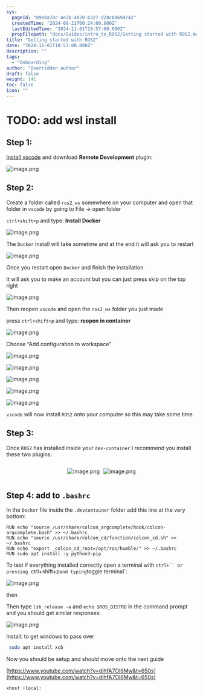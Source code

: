 ```yaml
---
sys:
  pageId: "89e0a78c-4e2b-4070-b327-d28cb0694742"
  createdTime: "2024-08-21T00:24:00.000Z"
  lastEditedTime: "2024-11-01T18:57:00.000Z"
  propFilepath: "docs/Guides/intro_to_ROS2/Getting started with ROS2.md"
title: "Getting started with ROS2"
date: "2024-11-01T18:57:00.000Z"
description: ""
tags:
  - "Onboarding"
author: "Overridden author"
draft: false
weight: 141
toc: false
icon: ""
---
```


# TODO: add wsl install

## Step 1:

[Install vscode](https://code.visualstudio.com/download) and download **Remote Development** plugin:

![image.png](https://prod-files-secure.s3.us-west-2.amazonaws.com/d518164a-d88e-44d1-a4ee-3adb3bd8bce0/efb52993-1881-4a40-b95e-6f020334f022/image.png?X-Amz-Algorithm=AWS4-HMAC-SHA256&X-Amz-Content-Sha256=UNSIGNED-PAYLOAD&X-Amz-Credential=ASIAZI2LB4665XSGV727%2F20250130%2Fus-west-2%2Fs3%2Faws4_request&X-Amz-Date=20250130T200823Z&X-Amz-Expires=3600&X-Amz-Security-Token=IQoJb3JpZ2luX2VjEKT%2F%2F%2F%2F%2F%2F%2F%2F%2F%2FwEaCXVzLXdlc3QtMiJHMEUCIQCEDqKTx0We0k1bKxtOShbqXqs20%2FvXu6KHpKr5pWUExAIgZ%2B3ElYQnCOmyMzSR8PqrD6NsaNe99mgVfUhssHhAc64qiAQIrf%2F%2F%2F%2F%2F%2F%2F%2F%2F%2FARAAGgw2Mzc0MjMxODM4MDUiDAs8MlUzLQuqQ0uJMCrcA4lfezm1O%2FngyaZiPLAT3uMIYTs4422Kg1mcgQKQb%2FyMIbDa6hoTLu7LtEqLJYppiOlO%2BNf1yeq17bVbd1PlEf%2B0acIrdp5p7m0M8rrMGzS6%2Fa3LQ00LCR4xJ%2BU6VffwSlFIyQDpp2pt9L7Qzm67oKQn2uvtU3kDigJPmJbVx19kTHqMmQg6NrOk%2B%2Bxge%2BXI5B33kX8%2Bc1gX6t7jjpcFlHaeco2fXwRAVZpBRIGGX96o8E%2BjvfL7HPzL6o89MF8HLejX%2Bec0CHtKmLOtWjTGPRxFyxvjR44yN9u1Jc5B6yjfIo5tNSR0sytwBVizqpEcttwV28VlM22TzxCZIdeI8%2FT7x6UdiIQK0h7224KpXY%2Ba2Q2XJYuEk4InCpLNDPO8%2B8IMfHWtSjwJAqd63hvaJeZ%2FXt1p%2BqoNRL6owBYTLM3D5OqldUq0KWmyrxt%2Bq1nNfsSyvTHdtxUnkF1m%2F0Byv9W%2BZTU6189bjW%2Ff9ilXg%2BEd3DQkzu5PGlvedozeAjKy3AtydCGk2cepEmjoUhROCV9g5wisuJATSCqtGhJVgb5mtqkGMiBO1aRLLBHVmPwE6saIZi2igDQIRh2U3vtVd4P%2FF45xF2ERzi22U%2FJ1WXprLwCz9%2BIuvnPjw6%2BkMP6q77wGOqUBBQH30%2FTchr8GE3prP%2BEv4b6MeA%2Bjn805gvFSa4QoUxQalinzwB9WnP4%2F3xNCSGQDIfyUAVs0IoqG86uP3TM157zlMekJSUnZJb5BOeAT5XuVIPDGdjzlHBrqRrwwREvroEVpERJpEhWgXI7TJQ12Tezxm2uB1s3S8BCvi%2BFjLmgytlUB%2F2cJIqxB63%2FGIJpR1Oc3SFKN0g6L2qSbpGfyBtXr7ve6&X-Amz-Signature=613dec71162845f6ddc54f4dc3b505b2bb6c17e10d49ab731c1f2ae9f4a4614d&X-Amz-SignedHeaders=host&x-id=GetObject)

## Step 2:

Create a folder called `ros2_ws` somewhere on your computer and open that folder in `vscode` by going to File → open folder 

`ctrl+shift+p` and type: **Install Docker**

![image.png](https://prod-files-secure.s3.us-west-2.amazonaws.com/d518164a-d88e-44d1-a4ee-3adb3bd8bce0/2269dc0e-1cd5-47ff-bceb-c04ad9b2eab0/image.png?X-Amz-Algorithm=AWS4-HMAC-SHA256&X-Amz-Content-Sha256=UNSIGNED-PAYLOAD&X-Amz-Credential=ASIAZI2LB4665XSGV727%2F20250130%2Fus-west-2%2Fs3%2Faws4_request&X-Amz-Date=20250130T200823Z&X-Amz-Expires=3600&X-Amz-Security-Token=IQoJb3JpZ2luX2VjEKT%2F%2F%2F%2F%2F%2F%2F%2F%2F%2FwEaCXVzLXdlc3QtMiJHMEUCIQCEDqKTx0We0k1bKxtOShbqXqs20%2FvXu6KHpKr5pWUExAIgZ%2B3ElYQnCOmyMzSR8PqrD6NsaNe99mgVfUhssHhAc64qiAQIrf%2F%2F%2F%2F%2F%2F%2F%2F%2F%2FARAAGgw2Mzc0MjMxODM4MDUiDAs8MlUzLQuqQ0uJMCrcA4lfezm1O%2FngyaZiPLAT3uMIYTs4422Kg1mcgQKQb%2FyMIbDa6hoTLu7LtEqLJYppiOlO%2BNf1yeq17bVbd1PlEf%2B0acIrdp5p7m0M8rrMGzS6%2Fa3LQ00LCR4xJ%2BU6VffwSlFIyQDpp2pt9L7Qzm67oKQn2uvtU3kDigJPmJbVx19kTHqMmQg6NrOk%2B%2Bxge%2BXI5B33kX8%2Bc1gX6t7jjpcFlHaeco2fXwRAVZpBRIGGX96o8E%2BjvfL7HPzL6o89MF8HLejX%2Bec0CHtKmLOtWjTGPRxFyxvjR44yN9u1Jc5B6yjfIo5tNSR0sytwBVizqpEcttwV28VlM22TzxCZIdeI8%2FT7x6UdiIQK0h7224KpXY%2Ba2Q2XJYuEk4InCpLNDPO8%2B8IMfHWtSjwJAqd63hvaJeZ%2FXt1p%2BqoNRL6owBYTLM3D5OqldUq0KWmyrxt%2Bq1nNfsSyvTHdtxUnkF1m%2F0Byv9W%2BZTU6189bjW%2Ff9ilXg%2BEd3DQkzu5PGlvedozeAjKy3AtydCGk2cepEmjoUhROCV9g5wisuJATSCqtGhJVgb5mtqkGMiBO1aRLLBHVmPwE6saIZi2igDQIRh2U3vtVd4P%2FF45xF2ERzi22U%2FJ1WXprLwCz9%2BIuvnPjw6%2BkMP6q77wGOqUBBQH30%2FTchr8GE3prP%2BEv4b6MeA%2Bjn805gvFSa4QoUxQalinzwB9WnP4%2F3xNCSGQDIfyUAVs0IoqG86uP3TM157zlMekJSUnZJb5BOeAT5XuVIPDGdjzlHBrqRrwwREvroEVpERJpEhWgXI7TJQ12Tezxm2uB1s3S8BCvi%2BFjLmgytlUB%2F2cJIqxB63%2FGIJpR1Oc3SFKN0g6L2qSbpGfyBtXr7ve6&X-Amz-Signature=eda1039ca42890ff78143bd71b90359c19e62365919bdd2f41606d720e293134&X-Amz-SignedHeaders=host&x-id=GetObject)

The `Docker` install will take sometime and at the end it will ask you to restart

![image.png](https://prod-files-secure.s3.us-west-2.amazonaws.com/d518164a-d88e-44d1-a4ee-3adb3bd8bce0/ed233f78-be33-4b1f-b89c-9c346c0e961e/image.png?X-Amz-Algorithm=AWS4-HMAC-SHA256&X-Amz-Content-Sha256=UNSIGNED-PAYLOAD&X-Amz-Credential=ASIAZI2LB4665XSGV727%2F20250130%2Fus-west-2%2Fs3%2Faws4_request&X-Amz-Date=20250130T200823Z&X-Amz-Expires=3600&X-Amz-Security-Token=IQoJb3JpZ2luX2VjEKT%2F%2F%2F%2F%2F%2F%2F%2F%2F%2FwEaCXVzLXdlc3QtMiJHMEUCIQCEDqKTx0We0k1bKxtOShbqXqs20%2FvXu6KHpKr5pWUExAIgZ%2B3ElYQnCOmyMzSR8PqrD6NsaNe99mgVfUhssHhAc64qiAQIrf%2F%2F%2F%2F%2F%2F%2F%2F%2F%2FARAAGgw2Mzc0MjMxODM4MDUiDAs8MlUzLQuqQ0uJMCrcA4lfezm1O%2FngyaZiPLAT3uMIYTs4422Kg1mcgQKQb%2FyMIbDa6hoTLu7LtEqLJYppiOlO%2BNf1yeq17bVbd1PlEf%2B0acIrdp5p7m0M8rrMGzS6%2Fa3LQ00LCR4xJ%2BU6VffwSlFIyQDpp2pt9L7Qzm67oKQn2uvtU3kDigJPmJbVx19kTHqMmQg6NrOk%2B%2Bxge%2BXI5B33kX8%2Bc1gX6t7jjpcFlHaeco2fXwRAVZpBRIGGX96o8E%2BjvfL7HPzL6o89MF8HLejX%2Bec0CHtKmLOtWjTGPRxFyxvjR44yN9u1Jc5B6yjfIo5tNSR0sytwBVizqpEcttwV28VlM22TzxCZIdeI8%2FT7x6UdiIQK0h7224KpXY%2Ba2Q2XJYuEk4InCpLNDPO8%2B8IMfHWtSjwJAqd63hvaJeZ%2FXt1p%2BqoNRL6owBYTLM3D5OqldUq0KWmyrxt%2Bq1nNfsSyvTHdtxUnkF1m%2F0Byv9W%2BZTU6189bjW%2Ff9ilXg%2BEd3DQkzu5PGlvedozeAjKy3AtydCGk2cepEmjoUhROCV9g5wisuJATSCqtGhJVgb5mtqkGMiBO1aRLLBHVmPwE6saIZi2igDQIRh2U3vtVd4P%2FF45xF2ERzi22U%2FJ1WXprLwCz9%2BIuvnPjw6%2BkMP6q77wGOqUBBQH30%2FTchr8GE3prP%2BEv4b6MeA%2Bjn805gvFSa4QoUxQalinzwB9WnP4%2F3xNCSGQDIfyUAVs0IoqG86uP3TM157zlMekJSUnZJb5BOeAT5XuVIPDGdjzlHBrqRrwwREvroEVpERJpEhWgXI7TJQ12Tezxm2uB1s3S8BCvi%2BFjLmgytlUB%2F2cJIqxB63%2FGIJpR1Oc3SFKN0g6L2qSbpGfyBtXr7ve6&X-Amz-Signature=6b5a169c692038748f73096a8fe03f99ee3814215b69e9eed7f60c6c6ef0a129&X-Amz-SignedHeaders=host&x-id=GetObject)

Once you restart open `Docker` and finish the installation

It will ask you to make an account but you can just press skip on the top right

![image.png](https://prod-files-secure.s3.us-west-2.amazonaws.com/d518164a-d88e-44d1-a4ee-3adb3bd8bce0/21010ad9-1659-4fd9-9f59-9932a09b2a3d/image.png?X-Amz-Algorithm=AWS4-HMAC-SHA256&X-Amz-Content-Sha256=UNSIGNED-PAYLOAD&X-Amz-Credential=ASIAZI2LB4665XSGV727%2F20250130%2Fus-west-2%2Fs3%2Faws4_request&X-Amz-Date=20250130T200823Z&X-Amz-Expires=3600&X-Amz-Security-Token=IQoJb3JpZ2luX2VjEKT%2F%2F%2F%2F%2F%2F%2F%2F%2F%2FwEaCXVzLXdlc3QtMiJHMEUCIQCEDqKTx0We0k1bKxtOShbqXqs20%2FvXu6KHpKr5pWUExAIgZ%2B3ElYQnCOmyMzSR8PqrD6NsaNe99mgVfUhssHhAc64qiAQIrf%2F%2F%2F%2F%2F%2F%2F%2F%2F%2FARAAGgw2Mzc0MjMxODM4MDUiDAs8MlUzLQuqQ0uJMCrcA4lfezm1O%2FngyaZiPLAT3uMIYTs4422Kg1mcgQKQb%2FyMIbDa6hoTLu7LtEqLJYppiOlO%2BNf1yeq17bVbd1PlEf%2B0acIrdp5p7m0M8rrMGzS6%2Fa3LQ00LCR4xJ%2BU6VffwSlFIyQDpp2pt9L7Qzm67oKQn2uvtU3kDigJPmJbVx19kTHqMmQg6NrOk%2B%2Bxge%2BXI5B33kX8%2Bc1gX6t7jjpcFlHaeco2fXwRAVZpBRIGGX96o8E%2BjvfL7HPzL6o89MF8HLejX%2Bec0CHtKmLOtWjTGPRxFyxvjR44yN9u1Jc5B6yjfIo5tNSR0sytwBVizqpEcttwV28VlM22TzxCZIdeI8%2FT7x6UdiIQK0h7224KpXY%2Ba2Q2XJYuEk4InCpLNDPO8%2B8IMfHWtSjwJAqd63hvaJeZ%2FXt1p%2BqoNRL6owBYTLM3D5OqldUq0KWmyrxt%2Bq1nNfsSyvTHdtxUnkF1m%2F0Byv9W%2BZTU6189bjW%2Ff9ilXg%2BEd3DQkzu5PGlvedozeAjKy3AtydCGk2cepEmjoUhROCV9g5wisuJATSCqtGhJVgb5mtqkGMiBO1aRLLBHVmPwE6saIZi2igDQIRh2U3vtVd4P%2FF45xF2ERzi22U%2FJ1WXprLwCz9%2BIuvnPjw6%2BkMP6q77wGOqUBBQH30%2FTchr8GE3prP%2BEv4b6MeA%2Bjn805gvFSa4QoUxQalinzwB9WnP4%2F3xNCSGQDIfyUAVs0IoqG86uP3TM157zlMekJSUnZJb5BOeAT5XuVIPDGdjzlHBrqRrwwREvroEVpERJpEhWgXI7TJQ12Tezxm2uB1s3S8BCvi%2BFjLmgytlUB%2F2cJIqxB63%2FGIJpR1Oc3SFKN0g6L2qSbpGfyBtXr7ve6&X-Amz-Signature=28f9b16e93c755ac62c116aa3b7b4e374534d4acd969d9963b78e9625f6407c2&X-Amz-SignedHeaders=host&x-id=GetObject)

Then reopen `vscode` and open the `ros2_ws` folder you just made

press `ctrl+shift+p` and type: **reopen in container**

![image.png](https://prod-files-secure.s3.us-west-2.amazonaws.com/d518164a-d88e-44d1-a4ee-3adb3bd8bce0/4e93b8c2-41ad-488c-8095-c74205196118/image.png?X-Amz-Algorithm=AWS4-HMAC-SHA256&X-Amz-Content-Sha256=UNSIGNED-PAYLOAD&X-Amz-Credential=ASIAZI2LB4665XSGV727%2F20250130%2Fus-west-2%2Fs3%2Faws4_request&X-Amz-Date=20250130T200823Z&X-Amz-Expires=3600&X-Amz-Security-Token=IQoJb3JpZ2luX2VjEKT%2F%2F%2F%2F%2F%2F%2F%2F%2F%2FwEaCXVzLXdlc3QtMiJHMEUCIQCEDqKTx0We0k1bKxtOShbqXqs20%2FvXu6KHpKr5pWUExAIgZ%2B3ElYQnCOmyMzSR8PqrD6NsaNe99mgVfUhssHhAc64qiAQIrf%2F%2F%2F%2F%2F%2F%2F%2F%2F%2FARAAGgw2Mzc0MjMxODM4MDUiDAs8MlUzLQuqQ0uJMCrcA4lfezm1O%2FngyaZiPLAT3uMIYTs4422Kg1mcgQKQb%2FyMIbDa6hoTLu7LtEqLJYppiOlO%2BNf1yeq17bVbd1PlEf%2B0acIrdp5p7m0M8rrMGzS6%2Fa3LQ00LCR4xJ%2BU6VffwSlFIyQDpp2pt9L7Qzm67oKQn2uvtU3kDigJPmJbVx19kTHqMmQg6NrOk%2B%2Bxge%2BXI5B33kX8%2Bc1gX6t7jjpcFlHaeco2fXwRAVZpBRIGGX96o8E%2BjvfL7HPzL6o89MF8HLejX%2Bec0CHtKmLOtWjTGPRxFyxvjR44yN9u1Jc5B6yjfIo5tNSR0sytwBVizqpEcttwV28VlM22TzxCZIdeI8%2FT7x6UdiIQK0h7224KpXY%2Ba2Q2XJYuEk4InCpLNDPO8%2B8IMfHWtSjwJAqd63hvaJeZ%2FXt1p%2BqoNRL6owBYTLM3D5OqldUq0KWmyrxt%2Bq1nNfsSyvTHdtxUnkF1m%2F0Byv9W%2BZTU6189bjW%2Ff9ilXg%2BEd3DQkzu5PGlvedozeAjKy3AtydCGk2cepEmjoUhROCV9g5wisuJATSCqtGhJVgb5mtqkGMiBO1aRLLBHVmPwE6saIZi2igDQIRh2U3vtVd4P%2FF45xF2ERzi22U%2FJ1WXprLwCz9%2BIuvnPjw6%2BkMP6q77wGOqUBBQH30%2FTchr8GE3prP%2BEv4b6MeA%2Bjn805gvFSa4QoUxQalinzwB9WnP4%2F3xNCSGQDIfyUAVs0IoqG86uP3TM157zlMekJSUnZJb5BOeAT5XuVIPDGdjzlHBrqRrwwREvroEVpERJpEhWgXI7TJQ12Tezxm2uB1s3S8BCvi%2BFjLmgytlUB%2F2cJIqxB63%2FGIJpR1Oc3SFKN0g6L2qSbpGfyBtXr7ve6&X-Amz-Signature=62dacc0abd60e49796b932eec0dbf2f13c667678918b14e9eb1574ea47596e3b&X-Amz-SignedHeaders=host&x-id=GetObject)

Choose “Add configuration to workspace”

![image.png](https://prod-files-secure.s3.us-west-2.amazonaws.com/d518164a-d88e-44d1-a4ee-3adb3bd8bce0/9560b282-5060-4989-ba37-97e7b2c22476/image.png?X-Amz-Algorithm=AWS4-HMAC-SHA256&X-Amz-Content-Sha256=UNSIGNED-PAYLOAD&X-Amz-Credential=ASIAZI2LB4665XSGV727%2F20250130%2Fus-west-2%2Fs3%2Faws4_request&X-Amz-Date=20250130T200823Z&X-Amz-Expires=3600&X-Amz-Security-Token=IQoJb3JpZ2luX2VjEKT%2F%2F%2F%2F%2F%2F%2F%2F%2F%2FwEaCXVzLXdlc3QtMiJHMEUCIQCEDqKTx0We0k1bKxtOShbqXqs20%2FvXu6KHpKr5pWUExAIgZ%2B3ElYQnCOmyMzSR8PqrD6NsaNe99mgVfUhssHhAc64qiAQIrf%2F%2F%2F%2F%2F%2F%2F%2F%2F%2FARAAGgw2Mzc0MjMxODM4MDUiDAs8MlUzLQuqQ0uJMCrcA4lfezm1O%2FngyaZiPLAT3uMIYTs4422Kg1mcgQKQb%2FyMIbDa6hoTLu7LtEqLJYppiOlO%2BNf1yeq17bVbd1PlEf%2B0acIrdp5p7m0M8rrMGzS6%2Fa3LQ00LCR4xJ%2BU6VffwSlFIyQDpp2pt9L7Qzm67oKQn2uvtU3kDigJPmJbVx19kTHqMmQg6NrOk%2B%2Bxge%2BXI5B33kX8%2Bc1gX6t7jjpcFlHaeco2fXwRAVZpBRIGGX96o8E%2BjvfL7HPzL6o89MF8HLejX%2Bec0CHtKmLOtWjTGPRxFyxvjR44yN9u1Jc5B6yjfIo5tNSR0sytwBVizqpEcttwV28VlM22TzxCZIdeI8%2FT7x6UdiIQK0h7224KpXY%2Ba2Q2XJYuEk4InCpLNDPO8%2B8IMfHWtSjwJAqd63hvaJeZ%2FXt1p%2BqoNRL6owBYTLM3D5OqldUq0KWmyrxt%2Bq1nNfsSyvTHdtxUnkF1m%2F0Byv9W%2BZTU6189bjW%2Ff9ilXg%2BEd3DQkzu5PGlvedozeAjKy3AtydCGk2cepEmjoUhROCV9g5wisuJATSCqtGhJVgb5mtqkGMiBO1aRLLBHVmPwE6saIZi2igDQIRh2U3vtVd4P%2FF45xF2ERzi22U%2FJ1WXprLwCz9%2BIuvnPjw6%2BkMP6q77wGOqUBBQH30%2FTchr8GE3prP%2BEv4b6MeA%2Bjn805gvFSa4QoUxQalinzwB9WnP4%2F3xNCSGQDIfyUAVs0IoqG86uP3TM157zlMekJSUnZJb5BOeAT5XuVIPDGdjzlHBrqRrwwREvroEVpERJpEhWgXI7TJQ12Tezxm2uB1s3S8BCvi%2BFjLmgytlUB%2F2cJIqxB63%2FGIJpR1Oc3SFKN0g6L2qSbpGfyBtXr7ve6&X-Amz-Signature=2f155b65253467b69a3c3415b43dc8e976b9f8dc4aef43d01a123c0cc3f00bad&X-Amz-SignedHeaders=host&x-id=GetObject)

![image.png](https://prod-files-secure.s3.us-west-2.amazonaws.com/d518164a-d88e-44d1-a4ee-3adb3bd8bce0/2ee63f81-886b-48e8-a553-dc6e5eac99e4/image.png?X-Amz-Algorithm=AWS4-HMAC-SHA256&X-Amz-Content-Sha256=UNSIGNED-PAYLOAD&X-Amz-Credential=ASIAZI2LB4665XSGV727%2F20250130%2Fus-west-2%2Fs3%2Faws4_request&X-Amz-Date=20250130T200823Z&X-Amz-Expires=3600&X-Amz-Security-Token=IQoJb3JpZ2luX2VjEKT%2F%2F%2F%2F%2F%2F%2F%2F%2F%2FwEaCXVzLXdlc3QtMiJHMEUCIQCEDqKTx0We0k1bKxtOShbqXqs20%2FvXu6KHpKr5pWUExAIgZ%2B3ElYQnCOmyMzSR8PqrD6NsaNe99mgVfUhssHhAc64qiAQIrf%2F%2F%2F%2F%2F%2F%2F%2F%2F%2FARAAGgw2Mzc0MjMxODM4MDUiDAs8MlUzLQuqQ0uJMCrcA4lfezm1O%2FngyaZiPLAT3uMIYTs4422Kg1mcgQKQb%2FyMIbDa6hoTLu7LtEqLJYppiOlO%2BNf1yeq17bVbd1PlEf%2B0acIrdp5p7m0M8rrMGzS6%2Fa3LQ00LCR4xJ%2BU6VffwSlFIyQDpp2pt9L7Qzm67oKQn2uvtU3kDigJPmJbVx19kTHqMmQg6NrOk%2B%2Bxge%2BXI5B33kX8%2Bc1gX6t7jjpcFlHaeco2fXwRAVZpBRIGGX96o8E%2BjvfL7HPzL6o89MF8HLejX%2Bec0CHtKmLOtWjTGPRxFyxvjR44yN9u1Jc5B6yjfIo5tNSR0sytwBVizqpEcttwV28VlM22TzxCZIdeI8%2FT7x6UdiIQK0h7224KpXY%2Ba2Q2XJYuEk4InCpLNDPO8%2B8IMfHWtSjwJAqd63hvaJeZ%2FXt1p%2BqoNRL6owBYTLM3D5OqldUq0KWmyrxt%2Bq1nNfsSyvTHdtxUnkF1m%2F0Byv9W%2BZTU6189bjW%2Ff9ilXg%2BEd3DQkzu5PGlvedozeAjKy3AtydCGk2cepEmjoUhROCV9g5wisuJATSCqtGhJVgb5mtqkGMiBO1aRLLBHVmPwE6saIZi2igDQIRh2U3vtVd4P%2FF45xF2ERzi22U%2FJ1WXprLwCz9%2BIuvnPjw6%2BkMP6q77wGOqUBBQH30%2FTchr8GE3prP%2BEv4b6MeA%2Bjn805gvFSa4QoUxQalinzwB9WnP4%2F3xNCSGQDIfyUAVs0IoqG86uP3TM157zlMekJSUnZJb5BOeAT5XuVIPDGdjzlHBrqRrwwREvroEVpERJpEhWgXI7TJQ12Tezxm2uB1s3S8BCvi%2BFjLmgytlUB%2F2cJIqxB63%2FGIJpR1Oc3SFKN0g6L2qSbpGfyBtXr7ve6&X-Amz-Signature=fd54c5d39a37c028aea98bd228980ac21febc9f3cbe69d85393fe4aceae86485&X-Amz-SignedHeaders=host&x-id=GetObject)

![image.png](https://prod-files-secure.s3.us-west-2.amazonaws.com/d518164a-d88e-44d1-a4ee-3adb3bd8bce0/ae1580b2-b048-407e-aed9-b584224a7a04/image.png?X-Amz-Algorithm=AWS4-HMAC-SHA256&X-Amz-Content-Sha256=UNSIGNED-PAYLOAD&X-Amz-Credential=ASIAZI2LB4665XSGV727%2F20250130%2Fus-west-2%2Fs3%2Faws4_request&X-Amz-Date=20250130T200823Z&X-Amz-Expires=3600&X-Amz-Security-Token=IQoJb3JpZ2luX2VjEKT%2F%2F%2F%2F%2F%2F%2F%2F%2F%2FwEaCXVzLXdlc3QtMiJHMEUCIQCEDqKTx0We0k1bKxtOShbqXqs20%2FvXu6KHpKr5pWUExAIgZ%2B3ElYQnCOmyMzSR8PqrD6NsaNe99mgVfUhssHhAc64qiAQIrf%2F%2F%2F%2F%2F%2F%2F%2F%2F%2FARAAGgw2Mzc0MjMxODM4MDUiDAs8MlUzLQuqQ0uJMCrcA4lfezm1O%2FngyaZiPLAT3uMIYTs4422Kg1mcgQKQb%2FyMIbDa6hoTLu7LtEqLJYppiOlO%2BNf1yeq17bVbd1PlEf%2B0acIrdp5p7m0M8rrMGzS6%2Fa3LQ00LCR4xJ%2BU6VffwSlFIyQDpp2pt9L7Qzm67oKQn2uvtU3kDigJPmJbVx19kTHqMmQg6NrOk%2B%2Bxge%2BXI5B33kX8%2Bc1gX6t7jjpcFlHaeco2fXwRAVZpBRIGGX96o8E%2BjvfL7HPzL6o89MF8HLejX%2Bec0CHtKmLOtWjTGPRxFyxvjR44yN9u1Jc5B6yjfIo5tNSR0sytwBVizqpEcttwV28VlM22TzxCZIdeI8%2FT7x6UdiIQK0h7224KpXY%2Ba2Q2XJYuEk4InCpLNDPO8%2B8IMfHWtSjwJAqd63hvaJeZ%2FXt1p%2BqoNRL6owBYTLM3D5OqldUq0KWmyrxt%2Bq1nNfsSyvTHdtxUnkF1m%2F0Byv9W%2BZTU6189bjW%2Ff9ilXg%2BEd3DQkzu5PGlvedozeAjKy3AtydCGk2cepEmjoUhROCV9g5wisuJATSCqtGhJVgb5mtqkGMiBO1aRLLBHVmPwE6saIZi2igDQIRh2U3vtVd4P%2FF45xF2ERzi22U%2FJ1WXprLwCz9%2BIuvnPjw6%2BkMP6q77wGOqUBBQH30%2FTchr8GE3prP%2BEv4b6MeA%2Bjn805gvFSa4QoUxQalinzwB9WnP4%2F3xNCSGQDIfyUAVs0IoqG86uP3TM157zlMekJSUnZJb5BOeAT5XuVIPDGdjzlHBrqRrwwREvroEVpERJpEhWgXI7TJQ12Tezxm2uB1s3S8BCvi%2BFjLmgytlUB%2F2cJIqxB63%2FGIJpR1Oc3SFKN0g6L2qSbpGfyBtXr7ve6&X-Amz-Signature=18e98d6091ba967f1b8cff8dec7c41c71d472eb838abbb84534736f311662993&X-Amz-SignedHeaders=host&x-id=GetObject)

![image.png](https://prod-files-secure.s3.us-west-2.amazonaws.com/d518164a-d88e-44d1-a4ee-3adb3bd8bce0/53255b28-f75e-430f-b9e3-c0ac8577e42b/image.png?X-Amz-Algorithm=AWS4-HMAC-SHA256&X-Amz-Content-Sha256=UNSIGNED-PAYLOAD&X-Amz-Credential=ASIAZI2LB4665XSGV727%2F20250130%2Fus-west-2%2Fs3%2Faws4_request&X-Amz-Date=20250130T200823Z&X-Amz-Expires=3600&X-Amz-Security-Token=IQoJb3JpZ2luX2VjEKT%2F%2F%2F%2F%2F%2F%2F%2F%2F%2FwEaCXVzLXdlc3QtMiJHMEUCIQCEDqKTx0We0k1bKxtOShbqXqs20%2FvXu6KHpKr5pWUExAIgZ%2B3ElYQnCOmyMzSR8PqrD6NsaNe99mgVfUhssHhAc64qiAQIrf%2F%2F%2F%2F%2F%2F%2F%2F%2F%2FARAAGgw2Mzc0MjMxODM4MDUiDAs8MlUzLQuqQ0uJMCrcA4lfezm1O%2FngyaZiPLAT3uMIYTs4422Kg1mcgQKQb%2FyMIbDa6hoTLu7LtEqLJYppiOlO%2BNf1yeq17bVbd1PlEf%2B0acIrdp5p7m0M8rrMGzS6%2Fa3LQ00LCR4xJ%2BU6VffwSlFIyQDpp2pt9L7Qzm67oKQn2uvtU3kDigJPmJbVx19kTHqMmQg6NrOk%2B%2Bxge%2BXI5B33kX8%2Bc1gX6t7jjpcFlHaeco2fXwRAVZpBRIGGX96o8E%2BjvfL7HPzL6o89MF8HLejX%2Bec0CHtKmLOtWjTGPRxFyxvjR44yN9u1Jc5B6yjfIo5tNSR0sytwBVizqpEcttwV28VlM22TzxCZIdeI8%2FT7x6UdiIQK0h7224KpXY%2Ba2Q2XJYuEk4InCpLNDPO8%2B8IMfHWtSjwJAqd63hvaJeZ%2FXt1p%2BqoNRL6owBYTLM3D5OqldUq0KWmyrxt%2Bq1nNfsSyvTHdtxUnkF1m%2F0Byv9W%2BZTU6189bjW%2Ff9ilXg%2BEd3DQkzu5PGlvedozeAjKy3AtydCGk2cepEmjoUhROCV9g5wisuJATSCqtGhJVgb5mtqkGMiBO1aRLLBHVmPwE6saIZi2igDQIRh2U3vtVd4P%2FF45xF2ERzi22U%2FJ1WXprLwCz9%2BIuvnPjw6%2BkMP6q77wGOqUBBQH30%2FTchr8GE3prP%2BEv4b6MeA%2Bjn805gvFSa4QoUxQalinzwB9WnP4%2F3xNCSGQDIfyUAVs0IoqG86uP3TM157zlMekJSUnZJb5BOeAT5XuVIPDGdjzlHBrqRrwwREvroEVpERJpEhWgXI7TJQ12Tezxm2uB1s3S8BCvi%2BFjLmgytlUB%2F2cJIqxB63%2FGIJpR1Oc3SFKN0g6L2qSbpGfyBtXr7ve6&X-Amz-Signature=fc56112abf222e901ae239cc0fb9eb0f11b8f0b8ceb9b590935d176a7de1442b&X-Amz-SignedHeaders=host&x-id=GetObject)

![image.png](https://prod-files-secure.s3.us-west-2.amazonaws.com/d518164a-d88e-44d1-a4ee-3adb3bd8bce0/7c562767-5af9-4ffb-97d1-327bcdf4ee00/image.png?X-Amz-Algorithm=AWS4-HMAC-SHA256&X-Amz-Content-Sha256=UNSIGNED-PAYLOAD&X-Amz-Credential=ASIAZI2LB4665XSGV727%2F20250130%2Fus-west-2%2Fs3%2Faws4_request&X-Amz-Date=20250130T200823Z&X-Amz-Expires=3600&X-Amz-Security-Token=IQoJb3JpZ2luX2VjEKT%2F%2F%2F%2F%2F%2F%2F%2F%2F%2FwEaCXVzLXdlc3QtMiJHMEUCIQCEDqKTx0We0k1bKxtOShbqXqs20%2FvXu6KHpKr5pWUExAIgZ%2B3ElYQnCOmyMzSR8PqrD6NsaNe99mgVfUhssHhAc64qiAQIrf%2F%2F%2F%2F%2F%2F%2F%2F%2F%2FARAAGgw2Mzc0MjMxODM4MDUiDAs8MlUzLQuqQ0uJMCrcA4lfezm1O%2FngyaZiPLAT3uMIYTs4422Kg1mcgQKQb%2FyMIbDa6hoTLu7LtEqLJYppiOlO%2BNf1yeq17bVbd1PlEf%2B0acIrdp5p7m0M8rrMGzS6%2Fa3LQ00LCR4xJ%2BU6VffwSlFIyQDpp2pt9L7Qzm67oKQn2uvtU3kDigJPmJbVx19kTHqMmQg6NrOk%2B%2Bxge%2BXI5B33kX8%2Bc1gX6t7jjpcFlHaeco2fXwRAVZpBRIGGX96o8E%2BjvfL7HPzL6o89MF8HLejX%2Bec0CHtKmLOtWjTGPRxFyxvjR44yN9u1Jc5B6yjfIo5tNSR0sytwBVizqpEcttwV28VlM22TzxCZIdeI8%2FT7x6UdiIQK0h7224KpXY%2Ba2Q2XJYuEk4InCpLNDPO8%2B8IMfHWtSjwJAqd63hvaJeZ%2FXt1p%2BqoNRL6owBYTLM3D5OqldUq0KWmyrxt%2Bq1nNfsSyvTHdtxUnkF1m%2F0Byv9W%2BZTU6189bjW%2Ff9ilXg%2BEd3DQkzu5PGlvedozeAjKy3AtydCGk2cepEmjoUhROCV9g5wisuJATSCqtGhJVgb5mtqkGMiBO1aRLLBHVmPwE6saIZi2igDQIRh2U3vtVd4P%2FF45xF2ERzi22U%2FJ1WXprLwCz9%2BIuvnPjw6%2BkMP6q77wGOqUBBQH30%2FTchr8GE3prP%2BEv4b6MeA%2Bjn805gvFSa4QoUxQalinzwB9WnP4%2F3xNCSGQDIfyUAVs0IoqG86uP3TM157zlMekJSUnZJb5BOeAT5XuVIPDGdjzlHBrqRrwwREvroEVpERJpEhWgXI7TJQ12Tezxm2uB1s3S8BCvi%2BFjLmgytlUB%2F2cJIqxB63%2FGIJpR1Oc3SFKN0g6L2qSbpGfyBtXr7ve6&X-Amz-Signature=a994d89f95c6c0caff0d31361648c826983866732b59a84e3add1882a1338a45&X-Amz-SignedHeaders=host&x-id=GetObject)

`vscode` will now install `ROS2` onto your computer so this may take some time.

## Step 3:

Once `ROS2` has installed inside your `dev-container` I recommend you install these two plugins:

<div style="display: flex;flex-direction: row; column-gap:10px; max-width: 630px;justify-content: center;">
<div>

![image.png](https://prod-files-secure.s3.us-west-2.amazonaws.com/d518164a-d88e-44d1-a4ee-3adb3bd8bce0/3fc3d550-5a54-4ba1-ba6b-faa01cdb7369/image.png?X-Amz-Algorithm=AWS4-HMAC-SHA256&X-Amz-Content-Sha256=UNSIGNED-PAYLOAD&X-Amz-Credential=ASIAZI2LB4667T6QWILR%2F20250130%2Fus-west-2%2Fs3%2Faws4_request&X-Amz-Date=20250130T200829Z&X-Amz-Expires=3600&X-Amz-Security-Token=IQoJb3JpZ2luX2VjEKT%2F%2F%2F%2F%2F%2F%2F%2F%2F%2FwEaCXVzLXdlc3QtMiJIMEYCIQDWP5q%2Fi549C0No6yDP7T2DlvAzYg46lt1JQALPhwqimwIhAKNcfV1ln3SME%2F25aZzsr8SbOqMzdL7MWH6i0%2Bll%2B9yNKogECK3%2F%2F%2F%2F%2F%2F%2F%2F%2F%2FwEQABoMNjM3NDIzMTgzODA1IgwqifySlkyS83MdjuIq3AP3NakWSuO5%2FHm%2B63evJOiK4X%2FMOoMaqDAnIdu%2FOeRthQ62r%2Fk%2Bi%2FCB38noOJGwEanA1i8DHs2JCv6hAbIaNMyRebvDy4V59xfIn2nCHo%2BYHfVLsKSqfk6vYuVxQS8sKX60prYG3QzKCzp2hweVTfj8WdwVnylmHF5uKkCF116Sa%2BSu4HjvJnBJ0%2F4Mb6FOOd8uikGGI5w5AAU1j7qM0WDYuQJUJzSFKlJYy6q8Dg43U2G861lz8fVNEiseuGpxEr3p8e0jua%2FwnTf9f1LEk0IIWkpKrAd7qQF4M3GIRRQ7GL9S9RF1hbH3K5lneuWYGOs5ZikIJIaLImMi%2BS6Rs7HCWaJiSd3KZlF0lIYpm%2BoQiWhUxx9yo9LuTCnl36l8uS8ICY1cdSmlEwEj2RcLOvGcMQ0uQ6XUNPEEB76SCPHdeYYQ7%2FwZgQejoLvBGtRwo1edIizzvndY8%2Fwv6WOdffadsWXOpWvfrGyhQR2MB0Iz8CX0NPzUrl3ZnA5iKCan21qGBiJTLvOkhycTFu220cRhwVi0aap4Kxb6tOxOC%2BH9Ve6ZZf13mneWFbYU4K1lfsJtzeuAn7atiZWSwUDd98m9ZqE8Wp8qPiU9RwI%2BTCbGP%2F7lEMrAja0axs6lTTD2rO%2B8BjqkAW%2FYFG7p0jyUoRXMBhYnh0pvRtHDiXZeyH9gpXGag7B3hsbsPcNZpug5VX86uf2kbhwMwygJqQ8K4bqBm5kEOXba9yNdcPIrRuKjkCzkKxlKCathrMogD%2F6FOBAL%2FChXr4xywAS4qKzWOBQy0YsnSosx1Xezm8KhULCLA5iQZoT%2Fl4J%2FTfJvDyLLZErn2lbwA3ekc6nmtGe0RG7gDlWl3PWE2zGx&X-Amz-Signature=a1e5a4d4012394430df57581fdc344183e48f1939add11e87b1633d6233da532&X-Amz-SignedHeaders=host&x-id=GetObject)

</div>
<div>

![image.png](https://prod-files-secure.s3.us-west-2.amazonaws.com/d518164a-d88e-44d1-a4ee-3adb3bd8bce0/d994cc66-13c2-4093-a5a3-f84cf4601a82/image.png?X-Amz-Algorithm=AWS4-HMAC-SHA256&X-Amz-Content-Sha256=UNSIGNED-PAYLOAD&X-Amz-Credential=ASIAZI2LB4666IGBXZP4%2F20250130%2Fus-west-2%2Fs3%2Faws4_request&X-Amz-Date=20250130T200829Z&X-Amz-Expires=3600&X-Amz-Security-Token=IQoJb3JpZ2luX2VjEKT%2F%2F%2F%2F%2F%2F%2F%2F%2F%2FwEaCXVzLXdlc3QtMiJHMEUCIFKLaJdB%2BVSht%2B1MMTTvqw4pzlybwJdxZW2Ls9sI%2BGIPAiEArZkYs%2BM7cVlwff6d71fho6ffn7m4dpu3uxSHVgl0s9QqiAQIrf%2F%2F%2F%2F%2F%2F%2F%2F%2F%2FARAAGgw2Mzc0MjMxODM4MDUiDBUNGi4Y6MucAI1moircA08V2pPbZkoTzSgn%2BF7PQQqP0b2%2FoALQfWRdmzjw9YYqJ7FW%2FvrX34Bd%2F168B5lFHg7aYRp%2Fx4Py5mSuj9A2xvh8N%2BlLtiNzvJWRvdMpMKboJVX8OrvUU6ugTjFx0p2Ktrh0eyML9G0horqaL%2Fj81oaExeVSTy1ZIajeicE0KTrnIQaBDek0Ts2jYwV041QSnjc7AGnRoUHs27W%2Ft8aScXbpmLMKWIRYxwpHKFWhnpv%2Bbpoyr5UuIJna14h10IesEogQZrE3HSvQasd1K4887p9BtRZjyBLS1ZLAK2W1Q1I81ts8DifAI2Jqn4e5eD5l78VcO6V%2FLrV6o4a8QQQzyyD%2BqRcJWQIVYaYsrc9qFZpaxQkwjpkoIVqxkeFdTcqsMzgtglivS023u3Rc2ektHO0W9lr2P0nwY4hn00jBQrJVLXIUGat3twXLhohapvqbpHd1J4DUAiG9tdOzL816Cn8XVSBW8Xwe6o%2BLcK6r%2BSV06cG7ybWQ0qijBvbP5rRYtZFPwB0zDqlk946czSWMyAIC2AwyCUU7Eyq8C6DtP1Nv1JfQon61YlvNQnWAzeLJTIFzgDLs3I2tEya5L%2BHGHZVndvLcUWa2n1bhPTbdmGX6aX1GRHwtC4VqdylSMLWr77wGOqUBhXavrAHpdMBrIb7FY0Me%2BJpeRrds3K9RbA4doD0dA9ciV32DhmMN2zUh2TL7XjvsqoXW%2FpwV3UjokNvwBM%2FWEUD0tjiU6j3ubFlg%2Fjq3WktpcdFOwSjepJmkBvVByP2fMxfekxu6C4%2F1iz052Px8WzepBUtpSNiZzyuvIhFKnCP5Jqicmq3cnz12YUhyqC6gDI1coxs9NoHfM%2F%2FVBH7xh%2F6ifcaP&X-Amz-Signature=94f5fb6655e26bf1e62869f064f3f9599d9babad956e43d015b74cc4d77217b1&X-Amz-SignedHeaders=host&x-id=GetObject)

</div>
</div>

## Step 4: add to `.bashrc`

In the `Docker` file inside the `.devcontainer` folder add this line at the very bottom: 

```docker
RUN echo "source /usr/share/colcon_argcomplete/hook/colcon-argcomplete.bash" >> ~/.bashrc
RUN echo "source /usr/share/colcon_cd/function/colcon_cd.sh" >> ~/.bashrc
RUN echo "export _colcon_cd_root=/opt/ros/humble/" >> ~/.bashrc
RUN sudo apt install -y python3-pip 
```

To test if everything installed correctly open a terminal with `ctrl+`` or pressing `ctrl+shift+p` and typing `toggle terminal`:

![image.png](https://prod-files-secure.s3.us-west-2.amazonaws.com/d518164a-d88e-44d1-a4ee-3adb3bd8bce0/6a4943d8-b04e-4c02-9a58-775f3384d1a5/image.png?X-Amz-Algorithm=AWS4-HMAC-SHA256&X-Amz-Content-Sha256=UNSIGNED-PAYLOAD&X-Amz-Credential=ASIAZI2LB4665XSGV727%2F20250130%2Fus-west-2%2Fs3%2Faws4_request&X-Amz-Date=20250130T200823Z&X-Amz-Expires=3600&X-Amz-Security-Token=IQoJb3JpZ2luX2VjEKT%2F%2F%2F%2F%2F%2F%2F%2F%2F%2FwEaCXVzLXdlc3QtMiJHMEUCIQCEDqKTx0We0k1bKxtOShbqXqs20%2FvXu6KHpKr5pWUExAIgZ%2B3ElYQnCOmyMzSR8PqrD6NsaNe99mgVfUhssHhAc64qiAQIrf%2F%2F%2F%2F%2F%2F%2F%2F%2F%2FARAAGgw2Mzc0MjMxODM4MDUiDAs8MlUzLQuqQ0uJMCrcA4lfezm1O%2FngyaZiPLAT3uMIYTs4422Kg1mcgQKQb%2FyMIbDa6hoTLu7LtEqLJYppiOlO%2BNf1yeq17bVbd1PlEf%2B0acIrdp5p7m0M8rrMGzS6%2Fa3LQ00LCR4xJ%2BU6VffwSlFIyQDpp2pt9L7Qzm67oKQn2uvtU3kDigJPmJbVx19kTHqMmQg6NrOk%2B%2Bxge%2BXI5B33kX8%2Bc1gX6t7jjpcFlHaeco2fXwRAVZpBRIGGX96o8E%2BjvfL7HPzL6o89MF8HLejX%2Bec0CHtKmLOtWjTGPRxFyxvjR44yN9u1Jc5B6yjfIo5tNSR0sytwBVizqpEcttwV28VlM22TzxCZIdeI8%2FT7x6UdiIQK0h7224KpXY%2Ba2Q2XJYuEk4InCpLNDPO8%2B8IMfHWtSjwJAqd63hvaJeZ%2FXt1p%2BqoNRL6owBYTLM3D5OqldUq0KWmyrxt%2Bq1nNfsSyvTHdtxUnkF1m%2F0Byv9W%2BZTU6189bjW%2Ff9ilXg%2BEd3DQkzu5PGlvedozeAjKy3AtydCGk2cepEmjoUhROCV9g5wisuJATSCqtGhJVgb5mtqkGMiBO1aRLLBHVmPwE6saIZi2igDQIRh2U3vtVd4P%2FF45xF2ERzi22U%2FJ1WXprLwCz9%2BIuvnPjw6%2BkMP6q77wGOqUBBQH30%2FTchr8GE3prP%2BEv4b6MeA%2Bjn805gvFSa4QoUxQalinzwB9WnP4%2F3xNCSGQDIfyUAVs0IoqG86uP3TM157zlMekJSUnZJb5BOeAT5XuVIPDGdjzlHBrqRrwwREvroEVpERJpEhWgXI7TJQ12Tezxm2uB1s3S8BCvi%2BFjLmgytlUB%2F2cJIqxB63%2FGIJpR1Oc3SFKN0g6L2qSbpGfyBtXr7ve6&X-Amz-Signature=46b0d3b6fdd5f10a4bb1f417ea9bf1edce66b1713d29878627dae9fa84360edc&X-Amz-SignedHeaders=host&x-id=GetObject)

then 

Then type `lsb_release -a` and `echo $ROS_DISTRO` in the command prompt and you should get similar responses:

![image.png](https://prod-files-secure.s3.us-west-2.amazonaws.com/d518164a-d88e-44d1-a4ee-3adb3bd8bce0/3e635dec-a805-4e85-8b9e-d000e5b71a4e/image.png?X-Amz-Algorithm=AWS4-HMAC-SHA256&X-Amz-Content-Sha256=UNSIGNED-PAYLOAD&X-Amz-Credential=ASIAZI2LB4665XSGV727%2F20250130%2Fus-west-2%2Fs3%2Faws4_request&X-Amz-Date=20250130T200823Z&X-Amz-Expires=3600&X-Amz-Security-Token=IQoJb3JpZ2luX2VjEKT%2F%2F%2F%2F%2F%2F%2F%2F%2F%2FwEaCXVzLXdlc3QtMiJHMEUCIQCEDqKTx0We0k1bKxtOShbqXqs20%2FvXu6KHpKr5pWUExAIgZ%2B3ElYQnCOmyMzSR8PqrD6NsaNe99mgVfUhssHhAc64qiAQIrf%2F%2F%2F%2F%2F%2F%2F%2F%2F%2FARAAGgw2Mzc0MjMxODM4MDUiDAs8MlUzLQuqQ0uJMCrcA4lfezm1O%2FngyaZiPLAT3uMIYTs4422Kg1mcgQKQb%2FyMIbDa6hoTLu7LtEqLJYppiOlO%2BNf1yeq17bVbd1PlEf%2B0acIrdp5p7m0M8rrMGzS6%2Fa3LQ00LCR4xJ%2BU6VffwSlFIyQDpp2pt9L7Qzm67oKQn2uvtU3kDigJPmJbVx19kTHqMmQg6NrOk%2B%2Bxge%2BXI5B33kX8%2Bc1gX6t7jjpcFlHaeco2fXwRAVZpBRIGGX96o8E%2BjvfL7HPzL6o89MF8HLejX%2Bec0CHtKmLOtWjTGPRxFyxvjR44yN9u1Jc5B6yjfIo5tNSR0sytwBVizqpEcttwV28VlM22TzxCZIdeI8%2FT7x6UdiIQK0h7224KpXY%2Ba2Q2XJYuEk4InCpLNDPO8%2B8IMfHWtSjwJAqd63hvaJeZ%2FXt1p%2BqoNRL6owBYTLM3D5OqldUq0KWmyrxt%2Bq1nNfsSyvTHdtxUnkF1m%2F0Byv9W%2BZTU6189bjW%2Ff9ilXg%2BEd3DQkzu5PGlvedozeAjKy3AtydCGk2cepEmjoUhROCV9g5wisuJATSCqtGhJVgb5mtqkGMiBO1aRLLBHVmPwE6saIZi2igDQIRh2U3vtVd4P%2FF45xF2ERzi22U%2FJ1WXprLwCz9%2BIuvnPjw6%2BkMP6q77wGOqUBBQH30%2FTchr8GE3prP%2BEv4b6MeA%2Bjn805gvFSa4QoUxQalinzwB9WnP4%2F3xNCSGQDIfyUAVs0IoqG86uP3TM157zlMekJSUnZJb5BOeAT5XuVIPDGdjzlHBrqRrwwREvroEVpERJpEhWgXI7TJQ12Tezxm2uB1s3S8BCvi%2BFjLmgytlUB%2F2cJIqxB63%2FGIJpR1Oc3SFKN0g6L2qSbpGfyBtXr7ve6&X-Amz-Signature=0bce673f95198888d55747c4f5916b5122aa6bd93a37192d1b794349dcaec968&X-Amz-SignedHeaders=host&x-id=GetObject)

Install:  to get windows to pass over

```bash
 sudo apt install xcb
```

Now you should be setup and should move onto the next guide 

[https://www.youtube.com/watch?v=dihfA7Ol6Mw&t=650s](https://www.youtube.com/watch?v=dihfA7Ol6Mw&t=650s)

```python
xhost +local:
```
